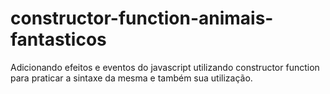 # constructor-function-animais-fantasticos
Adicionando efeitos e eventos do javascript utilizando constructor function para praticar a sintaxe da mesma e também sua utilização.
